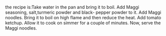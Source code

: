 the recipe is:Take water in the pan and bring it to boil. Add Maggi seasoning, salt,turmeric powder and black- pepper powder to it. Add Maggi noodles. Bring it to boil on high flame and then reduce the heat. Add tomato ketchup. Allow it to cook on simmer for a couple of minutes. Now, serve the Maggi noodles.